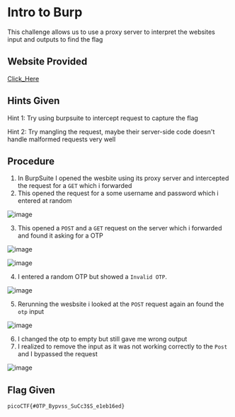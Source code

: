 # Intro to Burp
This challenge allows us to use a proxy server to interpret the websites input and outputs to find the flag

## Website Provided
[Click_Here](http://titan.picoctf.net:62453/)

## Hints Given
Hint 1: Try using burpsuite to intercept request to capture the flag

Hint 2: Try mangling the request, maybe their server-side code doesn't handle malformed requests very well

## Procedure
1. In BurpSuite I opened the wesbite using its proxy server and intercepted the request for a `GET` which i forwarded
2. This opened the request for a some username and password which i entered at random
   
![image](https://github.com/user-attachments/assets/0c052fc0-a73e-4491-8d79-dc7c74b89710)

3. This opened a `POST` and a `GET` request on the server which i forwarded and found it asking for a OTP

![image](https://github.com/user-attachments/assets/b46d3a48-0648-4d0e-9fc3-6335fb8ca0fc)

![image](https://github.com/user-attachments/assets/5d3974a0-7c47-4cd4-98b3-cb674bfc05db)

4. I entered a random OTP but showed a `Invalid OTP`.
   
![image](https://github.com/user-attachments/assets/bbadd0dc-facb-4544-9fea-e3e738918f05)

5. Rerunning the wesbsite i looked at the `POST` request again an found the `otp` input

![image](https://github.com/user-attachments/assets/be9bca73-3d54-48a3-9006-4bf78cb5591b)

6. I changed the otp to empty but still gave me wrong output
7. I realized to remove the input as it was not working correctly to the `Post` and I bypassed the request

![image](https://github.com/user-attachments/assets/ed8367ed-b2e5-4b4e-9b4c-6236210d0281)

## Flag Given
`picoCTF{#0TP_Bypvss_SuCc3$S_e1eb16ed}`
